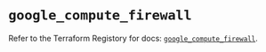 # `google_compute_firewall`

Refer to the Terraform Registory for docs: [`google_compute_firewall`](https://registry.terraform.io/providers/hashicorp/google/4.77.0/docs/resources/compute_firewall).
